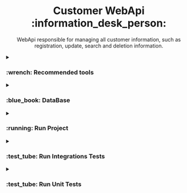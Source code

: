 <h1 align="center">Customer WebApi :information_desk_person: </h1>

<p align="center">WebApi responsible for managing all customer information, such as registration, update, search and deletion information.</p>

<details>
  <summary>
    <h3>:wrench: Recommended tools</h3>
  </summary>
  <ul>
    <li>
      <a href="https://visualstudio.microsoft.com/vs/" target="_blank" title="https://visualstudio.microsoft.com/vs/">
        Visual Studio 2022
      </a>
    </li>
    <li>
      <a href="https://code.visualstudio.com/" target="_blank" title="https://code.visualstudio.com/">
        Visual Studio Code
      </a>
    </li>
    <li>
      <a href="https://azure.microsoft.com/pt-br/products/data-studio" target="_blank" title="https://azure.microsoft.com/pt-br/products/data-studio">
        Azure Data Studio
      </a>
    </li>
    <li>
      <a href="https://www.docker.com/products/docker-desktop/" target="_blank" title="https://www.docker.com/products/docker-desktop/">
        Docker Desktop
      </a>
    </li>
  </ul>
</details>


<details>
  <summary>
    <h3>:blue_book: DataBase</h3>
  </summary>
  <p>
    <strong>Tables:</strong>
  </p>

```sql
CREATE DATABASE Customer;

IF NOT EXISTS (SELECT * FROM sysobjects WHERE NAME='TB_CUSTOMERS' AND xtype='U')
    CREATE TABLE TB_CUSTOMERS (
        CustomerId UNIQUEIDENTIFIER NOT NULL PRIMARY KEY,
        Name NVARCHAR(255) NOT NULL,
        Email NVARCHAR(255) NOT NULL,
        Age INT NOT NULL,
        Phone INT NOT NULL,
        Document NVARCHAR(255) NOT NULL,
        Password NVARCHAR(255) NOT NULL
    )
go
```
</details>


<details>
  <summary>
    <h3>:running: Run Project</h3>
  </summary>
  <p><strong>Steps:</strong></p>
  <p><strong>1.1 - Run Docker Compose command:</strong></p>

```Dockerfile
  docker-compose -f "docker-compose.yml" up -d --build
```
  <p><strong>1.2 - Run Link in your browser:</strong></p>
  
```js
  http://localhost:8080/swagger/index.html
```
</details>


<details>
  <summary>
    <h3>:test_tube: Run Integrations Tests</h3>
  </summary>
  <p><strong>Steps:</strong></p>
  <p><strong>1.1 - Run Docker Compose command:</strong></p>

```Dockerfile
  docker-compose -f "docker-compose-test.yml" up -d --build
```
  <p><strong>1.2 - Navigate to test project directory:</strong></p>
  
```PowerShell
  cd .\tests\IntegrationTests\
```
  <p><strong>1.3 - Run command:</strong></p>
  
```csharp
  dotnet test
```
</details>


<details>
  <summary>
    <h3>:test_tube: Run Unit Tests</h3>
  </summary>
  <p><strong>Steps:</strong></p>
  <p><strong>1.1 - Navigate to test project directory:</strong></p>
  
```PowerShell
  cd .\tests\UnitTests\
```
  <p><strong>1.2 - Run command:</strong></p>
  
```csharp
  dotnet test
```
</details>
